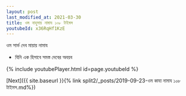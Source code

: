 ```yaml
---
layout: post
last_modified_at: 2021-03-30
title: ওম নাহুসায় নামায ১০৮ টাইমস
youtubeId: x36RqHf1KzE
---
```

 
 
 ওম সার্ভ দেব মায়ায় নামায  
 
 -  যিনি এক হিসাবে সমস্ত দেবের অবয়ব 
 
  
 
  
 
 
 
 
 
 


{% include youtubePlayer.html id=page.youtubeId %}
 
[Next]({{ site.baseurl }}{% link  split2/_posts/2019-09-23-ওম কাযা নামায  ১০৮ টাইমস.md%})
 
